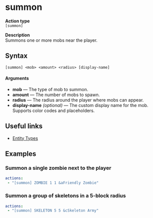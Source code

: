 # summon

**Action type**
<br>`[summon]`

**Description**
<br>Summons one or more mobs near the player.

## Syntax
```
[summon] <mob> <amount> <radius> [display-name]
```
#### Arguments
- **mob** — The type of mob to summon.
- **amount** — The number of mobs to spawn.
- **radius** — The radius around the player where mobs can appear.
- **display-name** *(optional)* — The custom display name for the mob. Supports color codes and placeholders.

## Useful links
- [Entity Types](https://hub.spigotmc.org/javadocs/bukkit/org/bukkit/entity/EntityType.html)

## Examples

### Summon a single zombie next to the player
```yaml
actions:
 - "[summon] ZOMBIE 1 1 &aFriendly Zombie"
```

### Summon a group of skeletons in a 5-block radius
```yaml
actions:
 - "[summon] SKELETON 5 5 &cSkeleton Army"
```
